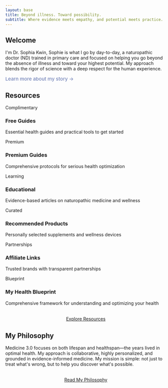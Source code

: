 ```yaml
---
layout: base
title: Beyond illness. Toward possibility. 
subtitle: Where evidence meets empathy, and potential meets practice.
---
```


<div class="content-section">

## Welcome

I'm Dr. Sophia Kwin, Sophie is what I go by day-to-day, a naturopathic doctor (ND) trained in primary care and focused on helping you go beyond the absence of illness and toward your highest potential. My approach blends the rigor of science with a deep respect for the human experience.

<a href="/about/" style="color: #7585b9; text-decoration: none; font-weight: 500; font-size: 0.95rem;">Learn more about my story →</a>

</div>

<div class="content-section">

## Resources

<div class="content-grid resource-categories">

  <div class="card resource-card free-guides">
    <a href="/resources/free-guides/" style="text-decoration: none; color: inherit;">
      <div class="card-content">
        <div class="card-meta">Complimentary</div>
        <h3>Free Guides</h3>
        <p>Essential health guides and practical tools to get started</p>
      </div>
    </a>
  </div>

  <div class="card resource-card premium-guides">
    <a href="/resources/premium-guides/" style="text-decoration: none; color: inherit;">
      <div class="card-content">
        <div class="card-meta">Premium</div>
        <h3>Premium Guides</h3>
        <p>Comprehensive protocols for serious health optimization</p>
      </div>
    </a>
  </div>

  <div class="card resource-card educational">
    <a href="/resources/educational/" style="text-decoration: none; color: inherit;">
      <div class="card-content">
        <div class="card-meta">Learning</div>
        <h3>Educational</h3>
        <p>Evidence-based articles on naturopathic medicine and wellness</p>
      </div>
    </a>
  </div>

  <div class="card resource-card recommended-products">
    <a href="/resources/recommended-products/" style="text-decoration: none; color: inherit;">
      <div class="card-content">
        <div class="card-meta">Curated</div>
        <h3>Recommended Products</h3>
        <p>Personally selected supplements and wellness devices</p>
      </div>
    </a>
  </div>

  <div class="card resource-card affiliate-links">
    <a href="/resources/affiliate-links/" style="text-decoration: none; color: inherit;">
      <div class="card-content">
        <div class="card-meta">Partnerships</div>
        <h3>Affiliate Links</h3>
        <p>Trusted brands with transparent partnerships</p>
      </div>
    </a>
  </div>

  <div class="card resource-card educational">
    <a href="/resources/my-health-blueprint/" style="text-decoration: none; color: inherit;">
      <div class="card-content">
        <div class="card-meta">Blueprint</div>
        <h3>My Health Blueprint</h3>
        <p>Comprehensive framework for understanding and optimizing your health</p>
      </div>
    </a>
  </div>

</div>

<div style="text-align: center; margin: 2rem 0;">
  <a href="/resources/" class="btn">Explore Resources</a>
</div>

</div>

<div class="content-section">

## My Philosophy

Medicine 3.0 focuses on both lifespan and healthspan—the years lived in optimal health. My approach is collaborative, highly personalized, and grounded in evidence-informed medicine. My mission is simple: not just to treat what's wrong, but to help you discover what's possible.

<div style="text-align: center; margin: 2rem 0;">
  <a href="/philosophy/" class="btn">Read My Philosophy</a>
</div>

</div>